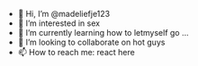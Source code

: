 - 👋 Hi, I’m @madeliefje123
- 👀 I’m interested in sex
- 🌱 I’m currently learning how to letmyself go ...
- 💞️ I’m looking to collaborate on hot guys
- 📫 How to reach me: react here

<!---
madeliefje123/madeliefje123 is a ✨ special ✨ repository because its `README.md` (this file) appears on your GitHub profile.
You can click the Preview link to take a look at your changes.
--->
